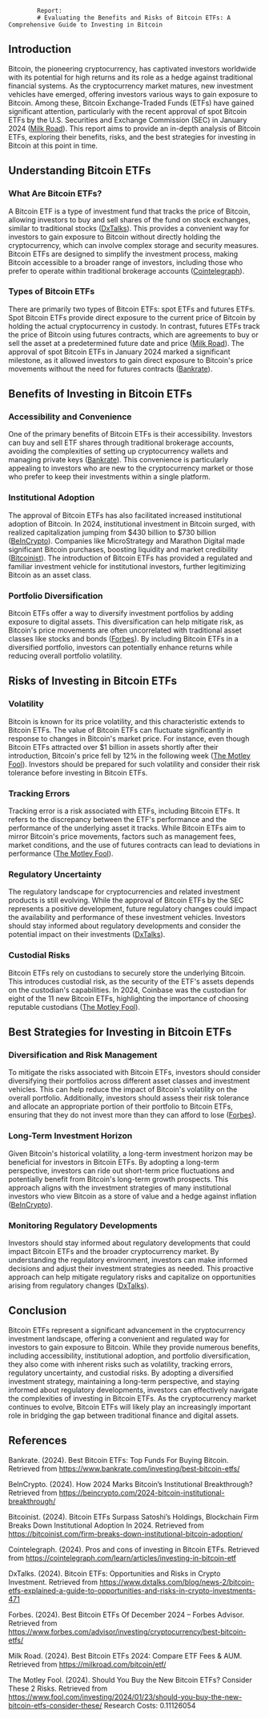 
            Report:
            # Evaluating the Benefits and Risks of Bitcoin ETFs: A Comprehensive Guide to Investing in Bitcoin

## Introduction

Bitcoin, the pioneering cryptocurrency, has captivated investors worldwide with its potential for high returns and its role as a hedge against traditional financial systems. As the cryptocurrency market matures, new investment vehicles have emerged, offering investors various ways to gain exposure to Bitcoin. Among these, Bitcoin Exchange-Traded Funds (ETFs) have gained significant attention, particularly with the recent approval of spot Bitcoin ETFs by the U.S. Securities and Exchange Commission (SEC) in January 2024 ([Milk Road](https://milkroad.com/bitcoin/etf/)). This report aims to provide an in-depth analysis of Bitcoin ETFs, exploring their benefits, risks, and the best strategies for investing in Bitcoin at this point in time.

## Understanding Bitcoin ETFs

### What Are Bitcoin ETFs?

A Bitcoin ETF is a type of investment fund that tracks the price of Bitcoin, allowing investors to buy and sell shares of the fund on stock exchanges, similar to traditional stocks ([DxTalks](https://www.dxtalks.com/blog/news-2/bitcoin-etfs-explained-a-guide-to-opportunities-and-risks-in-crypto-investments-471)). This provides a convenient way for investors to gain exposure to Bitcoin without directly holding the cryptocurrency, which can involve complex storage and security measures. Bitcoin ETFs are designed to simplify the investment process, making Bitcoin accessible to a broader range of investors, including those who prefer to operate within traditional brokerage accounts ([Cointelegraph](https://cointelegraph.com/learn/articles/investing-in-bitcoin-etf)).

### Types of Bitcoin ETFs

There are primarily two types of Bitcoin ETFs: spot ETFs and futures ETFs. Spot Bitcoin ETFs provide direct exposure to the current price of Bitcoin by holding the actual cryptocurrency in custody. In contrast, futures ETFs track the price of Bitcoin using futures contracts, which are agreements to buy or sell the asset at a predetermined future date and price ([Milk Road](https://milkroad.com/bitcoin/etf/)). The approval of spot Bitcoin ETFs in January 2024 marked a significant milestone, as it allowed investors to gain direct exposure to Bitcoin's price movements without the need for futures contracts ([Bankrate](https://www.bankrate.com/investing/best-bitcoin-etfs/)).

## Benefits of Investing in Bitcoin ETFs

### Accessibility and Convenience

One of the primary benefits of Bitcoin ETFs is their accessibility. Investors can buy and sell ETF shares through traditional brokerage accounts, avoiding the complexities of setting up cryptocurrency wallets and managing private keys ([Bankrate](https://www.bankrate.com/investing/best-bitcoin-etfs/)). This convenience is particularly appealing to investors who are new to the cryptocurrency market or those who prefer to keep their investments within a single platform.

### Institutional Adoption

The approval of Bitcoin ETFs has also facilitated increased institutional adoption of Bitcoin. In 2024, institutional investment in Bitcoin surged, with realized capitalization jumping from $430 billion to $730 billion ([BeInCrypto](https://beincrypto.com/2024-bitcoin-institutional-breakthrough/)). Companies like MicroStrategy and Marathon Digital made significant Bitcoin purchases, boosting liquidity and market credibility ([Bitcoinist](https://bitcoinist.com/firm-breaks-down-institutional-bitcoin-adoption/)). The introduction of Bitcoin ETFs has provided a regulated and familiar investment vehicle for institutional investors, further legitimizing Bitcoin as an asset class.

### Portfolio Diversification

Bitcoin ETFs offer a way to diversify investment portfolios by adding exposure to digital assets. This diversification can help mitigate risk, as Bitcoin's price movements are often uncorrelated with traditional asset classes like stocks and bonds ([Forbes](https://www.forbes.com/advisor/investing/cryptocurrency/best-bitcoin-etfs/)). By including Bitcoin ETFs in a diversified portfolio, investors can potentially enhance returns while reducing overall portfolio volatility.

## Risks of Investing in Bitcoin ETFs

### Volatility

Bitcoin is known for its price volatility, and this characteristic extends to Bitcoin ETFs. The value of Bitcoin ETFs can fluctuate significantly in response to changes in Bitcoin's market price. For instance, even though Bitcoin ETFs attracted over $1 billion in assets shortly after their introduction, Bitcoin's price fell by 12% in the following week ([The Motley Fool](https://www.fool.com/investing/2024/01/23/should-you-buy-the-new-bitcoin-etfs-consider-these/)). Investors should be prepared for such volatility and consider their risk tolerance before investing in Bitcoin ETFs.

### Tracking Errors

Tracking error is a risk associated with ETFs, including Bitcoin ETFs. It refers to the discrepancy between the ETF's performance and the performance of the underlying asset it tracks. While Bitcoin ETFs aim to mirror Bitcoin's price movements, factors such as management fees, market conditions, and the use of futures contracts can lead to deviations in performance ([The Motley Fool](https://www.fool.com/investing/2024/01/23/should-you-buy-the-new-bitcoin-etfs-consider-these/)).

### Regulatory Uncertainty

The regulatory landscape for cryptocurrencies and related investment products is still evolving. While the approval of Bitcoin ETFs by the SEC represents a positive development, future regulatory changes could impact the availability and performance of these investment vehicles. Investors should stay informed about regulatory developments and consider the potential impact on their investments ([DxTalks](https://www.dxtalks.com/blog/news-2/bitcoin-etfs-explained-a-guide-to-opportunities-and-risks-in-crypto-investments-471)).

### Custodial Risks

Bitcoin ETFs rely on custodians to securely store the underlying Bitcoin. This introduces custodial risk, as the security of the ETF's assets depends on the custodian's capabilities. In 2024, Coinbase was the custodian for eight of the 11 new Bitcoin ETFs, highlighting the importance of choosing reputable custodians ([The Motley Fool](https://www.fool.com/investing/2024/01/23/should-you-buy-the-new-bitcoin-etfs-consider-these/)).

## Best Strategies for Investing in Bitcoin ETFs

### Diversification and Risk Management

To mitigate the risks associated with Bitcoin ETFs, investors should consider diversifying their portfolios across different asset classes and investment vehicles. This can help reduce the impact of Bitcoin's volatility on the overall portfolio. Additionally, investors should assess their risk tolerance and allocate an appropriate portion of their portfolio to Bitcoin ETFs, ensuring that they do not invest more than they can afford to lose ([Forbes](https://www.forbes.com/advisor/investing/cryptocurrency/best-bitcoin-etfs/)).

### Long-Term Investment Horizon

Given Bitcoin's historical volatility, a long-term investment horizon may be beneficial for investors in Bitcoin ETFs. By adopting a long-term perspective, investors can ride out short-term price fluctuations and potentially benefit from Bitcoin's long-term growth prospects. This approach aligns with the investment strategies of many institutional investors who view Bitcoin as a store of value and a hedge against inflation ([BeInCrypto](https://beincrypto.com/2024-bitcoin-institutional-breakthrough/)).

### Monitoring Regulatory Developments

Investors should stay informed about regulatory developments that could impact Bitcoin ETFs and the broader cryptocurrency market. By understanding the regulatory environment, investors can make informed decisions and adjust their investment strategies as needed. This proactive approach can help mitigate regulatory risks and capitalize on opportunities arising from regulatory changes ([DxTalks](https://www.dxtalks.com/blog/news-2/bitcoin-etfs-explained-a-guide-to-opportunities-and-risks-in-crypto-investments-471)).

## Conclusion

Bitcoin ETFs represent a significant advancement in the cryptocurrency investment landscape, offering a convenient and regulated way for investors to gain exposure to Bitcoin. While they provide numerous benefits, including accessibility, institutional adoption, and portfolio diversification, they also come with inherent risks such as volatility, tracking errors, regulatory uncertainty, and custodial risks. By adopting a diversified investment strategy, maintaining a long-term perspective, and staying informed about regulatory developments, investors can effectively navigate the complexities of investing in Bitcoin ETFs. As the cryptocurrency market continues to evolve, Bitcoin ETFs will likely play an increasingly important role in bridging the gap between traditional finance and digital assets.

## References

Bankrate. (2024). Best Bitcoin ETFs: Top Funds For Buying Bitcoin. Retrieved from https://www.bankrate.com/investing/best-bitcoin-etfs/

BeInCrypto. (2024). How 2024 Marks Bitcoin’s Institutional Breakthrough? Retrieved from https://beincrypto.com/2024-bitcoin-institutional-breakthrough/

Bitcoinist. (2024). Bitcoin ETFs Surpass Satoshi’s Holdings, Blockchain Firm Breaks Down Institutional Adoption In 2024. Retrieved from https://bitcoinist.com/firm-breaks-down-institutional-bitcoin-adoption/

Cointelegraph. (2024). Pros and cons of investing in Bitcoin ETFs. Retrieved from https://cointelegraph.com/learn/articles/investing-in-bitcoin-etf

DxTalks. (2024). Bitcoin ETFs: Opportunities and Risks in Crypto Investment. Retrieved from https://www.dxtalks.com/blog/news-2/bitcoin-etfs-explained-a-guide-to-opportunities-and-risks-in-crypto-investments-471

Forbes. (2024). Best Bitcoin ETFs Of December 2024 – Forbes Advisor. Retrieved from https://www.forbes.com/advisor/investing/cryptocurrency/best-bitcoin-etfs/

Milk Road. (2024). Best Bitcoin ETFs 2024: Compare ETF Fees & AUM. Retrieved from https://milkroad.com/bitcoin/etf/

The Motley Fool. (2024). Should You Buy the New Bitcoin ETFs? Consider These 2 Risks. Retrieved from https://www.fool.com/investing/2024/01/23/should-you-buy-the-new-bitcoin-etfs-consider-these/
            Research Costs:
            0.11126054